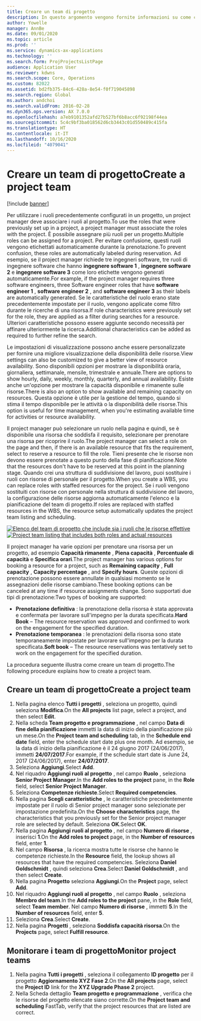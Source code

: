 ```yaml
---
title: Creare un team di progetto
description: In questo argomento vengono fornite informazioni su come creare e gestire i team di progetto.
author: Yowelle
manager: AnnBe
ms.date: 09/01/2020
ms.topic: article
ms.prod: ''
ms.service: dynamics-ax-applications
ms.technology: ''
ms.search.form: ProjProjectsListPage
audience: Application User
ms.reviewer: kdwns
ms.search.scope: Core, Operations
ms.custom: 82022
ms.assetid: bd2fb375-84c6-428a-8e54-f0f719045898
ms.search.region: Global
ms.author: andchoi
ms.search.validFrom: 2016-02-28
ms.dyn365.ops.version: AX 7.0.0
ms.openlocfilehash: a7eb9101352afd27b527bf6b8acc6f92198f44ea
ms.sourcegitcommit: 5c4c9bf3ba018562d6cb3443c01d550489c415fa
ms.translationtype: HT
ms.contentlocale: it-IT
ms.lasthandoff: 10/16/2020
ms.locfileid: "4079041"
---
```

# <a name="create-a-project-team"></a><span data-ttu-id="2deea-103">Creare un team di progetto</span><span class="sxs-lookup"><span data-stu-id="2deea-103">Create a project team</span></span>

[!include [banner](../includes/banner.md)]

<span data-ttu-id="2deea-104">Per utilizzare i ruoli precedentemente configurati in un progetto, un project manager deve associare i ruoli al progetto.</span><span class="sxs-lookup"><span data-stu-id="2deea-104">To use the roles that were previously set up in a project, a project manager must associate the roles with the project.</span></span> <span data-ttu-id="2deea-105">È possibile assegnare più ruoli per un progetto.</span><span class="sxs-lookup"><span data-stu-id="2deea-105">Multiple roles can be assigned for a project.</span></span> <span data-ttu-id="2deea-106">Per evitare confusione, questi ruoli vengono etichettati automaticamente durante la prenotazione.</span><span class="sxs-lookup"><span data-stu-id="2deea-106">To prevent confusion, these roles are automatically labeled during reservation.</span></span> <span data-ttu-id="2deea-107">Ad esempio, se il project manager richiede tre ingegneri software, tre ruoli di ingegnere software che hanno **ingegnere software 1** , **ingegnere software 2** e **ingegnere software 3** come loro etichette vengono generati automaticamente.</span><span class="sxs-lookup"><span data-stu-id="2deea-107">For example, if the project manager requires three software engineers, three Software engineer roles that have **software engineer 1** , **software engineer 2** , and **software engineer 3** as their labels are automatically generated.</span></span> <span data-ttu-id="2deea-108">Se le caratteristiche del ruolo erano state precedentemente impostate per il ruolo, vengono applicate come filtro durante le ricerche di una risorsa.</span><span class="sxs-lookup"><span data-stu-id="2deea-108">If role characteristics were previously set for the role, they are applied as a filter during searches for a resource.</span></span> <span data-ttu-id="2deea-109">Ulteriori caratteristiche possono essere aggiunte secondo necessità per affinare ulteriormente la ricerca.</span><span class="sxs-lookup"><span data-stu-id="2deea-109">Additional characteristics can be added as required to further refine the search.</span></span>

<span data-ttu-id="2deea-110">Le impostazioni di visualizzazione possono anche essere personalizzate per fornire una migliore visualizzazione della disponibilità delle risorse.</span><span class="sxs-lookup"><span data-stu-id="2deea-110">View settings can also be customized to give a better view of resource availability.</span></span> <span data-ttu-id="2deea-111">Sono disponibili opzioni per mostrare la disponibilità oraria, giornaliera, settimanale, mensile, trimestrale e annuale.</span><span class="sxs-lookup"><span data-stu-id="2deea-111">There are options to show hourly, daily, weekly, monthly, quarterly, and annual availability.</span></span> <span data-ttu-id="2deea-112">Esiste anche un'opzione per mostrare la capacità disponibile e rimanente sulle risorse.</span><span class="sxs-lookup"><span data-stu-id="2deea-112">There is also an option to show available and remaining capacity on resources.</span></span> <span data-ttu-id="2deea-113">Questa opzione è utile per la gestione del tempo, quando si stima il tempo disponibile per le attività o la disponibilità delle risorse.</span><span class="sxs-lookup"><span data-stu-id="2deea-113">This option is useful for time management, when you're estimating available time for activities or resource availability.</span></span>

<span data-ttu-id="2deea-114">Il project manager può selezionare un ruolo nella pagina e quindi, se è disponibile una risorsa che soddisfa il requisito, selezionare per prenotare una risorsa per ricoprire il ruolo.</span><span class="sxs-lookup"><span data-stu-id="2deea-114">The project manager can select a role on the page and then, if there is an available resource that fits the requirement, select to reserve a resource to fill the role.</span></span> <span data-ttu-id="2deea-115">Tieni presente che le risorse non devono essere prenotate a questo punto della fase di pianificazione.</span><span class="sxs-lookup"><span data-stu-id="2deea-115">Note that the resources don't have to be reserved at this point in the planning stage.</span></span> <span data-ttu-id="2deea-116">Quando crei una struttura di suddivisione del lavoro, puoi sostituire i ruoli con risorse di personale per il progetto.</span><span class="sxs-lookup"><span data-stu-id="2deea-116">When you create a WBS, you can replace roles with staffed resources for the project.</span></span> <span data-ttu-id="2deea-117">Se i ruoli vengono sostituiti con risorse con personale nella struttura di suddivisione del lavoro, la configurazione delle risorse aggiorna automaticamente l'elenco e la pianificazione del team di progetto.</span><span class="sxs-lookup"><span data-stu-id="2deea-117">If roles are replaced with staffed resources in the WBS, the resource setup automatically updates the project team listing and scheduling.</span></span>

<span data-ttu-id="2deea-118">[![Elenco del team di progetto che include sia i ruoli che le risorse effettive](./media/projectresourcing03-1024x368.jpg)](./media/projectresourcing03.jpg)</span><span class="sxs-lookup"><span data-stu-id="2deea-118">[![Project team listing that includes both roles and actual resources](./media/projectresourcing03-1024x368.jpg)](./media/projectresourcing03.jpg)</span></span> 

<span data-ttu-id="2deea-119">Il project manager ha varie opzioni per prenotare una risorsa per un progetto, ad esempio **Capacità rimanente** , **Piena capacità** , **Percentuale di capacità** e **Specifica orari**.</span><span class="sxs-lookup"><span data-stu-id="2deea-119">The project manager has various options for booking a resource for a project, such as **Remaining capacity** , **Full capacity** , **Capacity percentage** , and **Specify hours**.</span></span> <span data-ttu-id="2deea-120">Queste opzioni di prenotazione possono essere annullate in qualsiasi momento se le assegnazioni delle risorse cambiano.</span><span class="sxs-lookup"><span data-stu-id="2deea-120">These booking options can be canceled at any time if resource assignments change.</span></span> <span data-ttu-id="2deea-121">Sono supportati due tipi di prenotazione:</span><span class="sxs-lookup"><span data-stu-id="2deea-121">Two types of booking are supported:</span></span>

- <span data-ttu-id="2deea-122">**Prenotazione definitiva** : la prenotazione della risorsa è stata approvata e confermata per lavorare sull'impegno per la durata specificata.</span><span class="sxs-lookup"><span data-stu-id="2deea-122">**Hard Book** – The resource reservation was approved and confirmed to work on the engagement for the specified duration.</span></span>
- <span data-ttu-id="2deea-123">**Prenotazione temporanea** : le prenotazioni della risorsa sono state temporaneamente impostate per lavorare sull'impegno per la durata specificata.</span><span class="sxs-lookup"><span data-stu-id="2deea-123">**Soft book** – The resource reservations was tentatively set to work on the engagement for the specified duration.</span></span>

<span data-ttu-id="2deea-124">La procedura seguente illustra come creare un team di progetto.</span><span class="sxs-lookup"><span data-stu-id="2deea-124">The following procedure explains how to create a project team.</span></span>

## <a name="create-a-project-team"></a><span data-ttu-id="2deea-125">Creare un team di progetto</span><span class="sxs-lookup"><span data-stu-id="2deea-125">Create a project team</span></span>

1. <span data-ttu-id="2deea-126">Nella pagina elenco **Tutti i progetti** , seleziona un progetto, quindi seleziona **Modifica**.</span><span class="sxs-lookup"><span data-stu-id="2deea-126">On the **All projects** list page, select a project, and then select **Edit**.</span></span>
2. <span data-ttu-id="2deea-127">Nella scheda **Team progetto e programmazione** , nel campo **Data di fine della pianificazione** immetti la data di inizio della pianificazione più un mese.</span><span class="sxs-lookup"><span data-stu-id="2deea-127">On the **Project team and scheduling** tab, in the **Schedule end date** field, enter the schedule start date plus one month.</span></span> <span data-ttu-id="2deea-128">Ad esempio, se la data di inizio della pianificazione è il 24 giugno 2017 (24/06/2017), immetti **24/07/2017**.</span><span class="sxs-lookup"><span data-stu-id="2deea-128">For example, if the schedule start date is June 24, 2017 (24/06/2017), enter **24/07/2017**.</span></span>
3. <span data-ttu-id="2deea-129">Seleziona **Aggiungi**.</span><span class="sxs-lookup"><span data-stu-id="2deea-129">Select **Add**.</span></span>
4. <span data-ttu-id="2deea-130">Nel riquadro  **Aggiungi ruoli al progetto** , nel campo **Ruolo** , seleziona **Senior Project Manager**.</span><span class="sxs-lookup"><span data-stu-id="2deea-130">In the **Add roles to the project** pane, in the **Role** field, select **Senior Project Manager**.</span></span>
5. <span data-ttu-id="2deea-131">Seleziona **Competenze richieste**.</span><span class="sxs-lookup"><span data-stu-id="2deea-131">Select **Required competencies**.</span></span>
6. <span data-ttu-id="2deea-132">Nella pagina **Scegli caratteristiche** , le caratteristiche precedentemente impostate per il ruolo di Senior project manager sono selezionate per impostazione predefinita.</span><span class="sxs-lookup"><span data-stu-id="2deea-132">On the **Choose characteristics** page, the characteristics that you previously set for the Senior project manager role are selected by default.</span></span> <span data-ttu-id="2deea-133">Seleziona **OK**.</span><span class="sxs-lookup"><span data-stu-id="2deea-133">Select **OK**.</span></span>
7. <span data-ttu-id="2deea-134">Nella pagina **Aggiungi ruoli al progetto** , nel campo **Numero di risorse** , inserisci **1**.</span><span class="sxs-lookup"><span data-stu-id="2deea-134">On the **Add roles to project** page, in the **Number of resources** field, enter **1**.</span></span>
8. <span data-ttu-id="2deea-135">Nel campo **Risorsa** , la ricerca mostra tutte le risorse che hanno le competenze richieste.</span><span class="sxs-lookup"><span data-stu-id="2deea-135">In the **Resource** field, the lookup shows all resources that have the required competencies.</span></span> <span data-ttu-id="2deea-136">Seleziona **Daniel Goldschmidt** , quindi seleziona **Crea**.</span><span class="sxs-lookup"><span data-stu-id="2deea-136">Select **Daniel Goldschmidt** , and then select **Create**.</span></span>
9. <span data-ttu-id="2deea-137">Nella pagina **Progetto** seleziona **Aggiungi**.</span><span class="sxs-lookup"><span data-stu-id="2deea-137">On the **Project** page, select **Add**.</span></span>
10. <span data-ttu-id="2deea-138">Nel riquadro  **Aggiungi ruoli al progetto** , nel campo **Ruolo** , seleziona **Membro del team**.</span><span class="sxs-lookup"><span data-stu-id="2deea-138">In the **Add roles to the project** pane, in the **Role** field, select **Team member**.</span></span> <span data-ttu-id="2deea-139">Nel campo **Numero di risorse** , immetti **5**.</span><span class="sxs-lookup"><span data-stu-id="2deea-139">In the **Number of resources** field, enter **5**.</span></span>
11. <span data-ttu-id="2deea-140">Seleziona **Crea**.</span><span class="sxs-lookup"><span data-stu-id="2deea-140">Select **Create**.</span></span>
12. <span data-ttu-id="2deea-141">Nella pagina **Progetti** , seleziona **Soddisfa capacità risorsa**.</span><span class="sxs-lookup"><span data-stu-id="2deea-141">On the **Projects** page, select **Fulfill resource**.</span></span>

## <a name="monitor-project-teams"></a><span data-ttu-id="2deea-142">Monitorare i team di progetto</span><span class="sxs-lookup"><span data-stu-id="2deea-142">Monitor project teams</span></span>
1. <span data-ttu-id="2deea-143">Nella pagina **Tutti i progetti** , seleziona il collegamento **ID progetto** per il progetto **Aggiornamento XYZ Fase 2**.</span><span class="sxs-lookup"><span data-stu-id="2deea-143">On the **All projects** page, select the **Project ID** link for the **XYZ Upgrade Phase 2** project.</span></span>
2. <span data-ttu-id="2deea-144">Nella Scheda dettaglio **Team progetto e programmazione** , verifica che le risorse del progetto elencate siano corrette.</span><span class="sxs-lookup"><span data-stu-id="2deea-144">On the **Project team and scheduling** FastTab, verify that the project resources that are listed are correct.</span></span>

